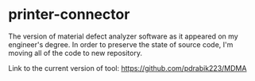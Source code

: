 # printer-connector

The version of material defect analyzer software as it appeared on my engineer's degree.
In order to preserve the state of source code, I'm moving all of the code to new repository. 

Link to the current version of tool: https://github.com/pdrabik223/MDMA
